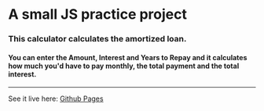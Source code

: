 # A small JS practice project

### This calculator calculates the amortized loan.

#### You can enter the Amount, Interest and Years to Repay and it calculates how much you'd have to pay monthly, the total payment and the total interest.

---

See it live here: [Github Pages](https://adrianw96.github.io/loancalculator/)
